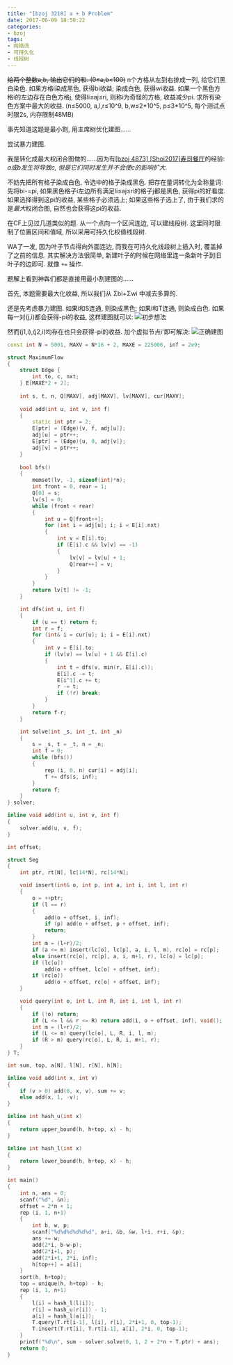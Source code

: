 ```yaml
---
title: "[bzoj 3218] a + b Problem"
date: 2017-06-09 18:50:22
categories:
- bzoj
tags:
- 网络流
- 可持久化
- 线段树
---
```

<del>给两个整数a,b, 输出它们的和. (0&le;a,b&lt;100)</del>
n个方格从左到右排成一列, 给它们黑白染色. 如果方格i染成黑色, 获得bi收益; 染成白色, 获得wi收益. 如果一个黑色方格i的左边存在白色方格j, 使得li&le;aj&le;ri, 则称i为奇怪的方格, 收益减少pi. 求所有染色方案中最大的收益. (n&le;5000, a,l,r&le;10^9, b,w&le;2\*10^5, p&le;3\*10^5, 每个测试点时限2s, 内存限制48MB)
<!--more-->
事先知道这题是最小割, 用主席树优化建图......

尝试暴力建图.

我是转化成最大权闭合图做的......因为有[[bzoj 4873] [Shoi2017]寿司餐厅](/2017/05/28/bzoj4873-sushi/)的经验: *a或b发生将导致c, 但是它们同时发生并不会使c的影响扩大*.

不妨先把所有格子染成白色, 令选中的格子染成黑色. 把存在量词转化为全称量词: 先将bi-=pi, 如果黑色格子i左边所有满足li&le;aj&le;ri的格子j都是黑色, 获得pi的好看度. 如果选择得到这pi的收益, 某些格子必须选上; 如果这些格子选上了, 由于我们求的是*最大*权闭合图, 自然也会获得这pi的收益.

在CF上见过几道类似的题. 从一个点向一个区间连边, 可以建线段树. 这里同时限制了位置区间和值域, 所以采用可持久化权值线段树.

WA了一发, 因为叶子节点得向外面连边, 而我在可持久化线段树上插入时, 覆盖掉了之前的信息. 其实解决方法很简单, 新建叶子的时候在网络里连一条新叶子到旧叶子的边即可. 就像 `+=` 操作.

题解上看到神犇们都是直接用最小割建图的......

首先, 本题需要最大化收益, 所以我们从 Σbi+Σwi 中减去多算的.

还是先考虑暴力建图. 如果i和S连通, 则染成黑色; 如果i和T连通, 则染成白色. 如果每一对(j,i)都会获得-pi的收益, 这样建图就可以:
![初步想法](/images/bzoj3218-1.jpg)

然而(j1,i),(j2,i)均存在也只会获得-pi的收益. 加个虚拟节点i'即可解决:
![正确建图](/images/bzoj3218-2.jpg)

```cpp
const int N = 5001, MAXV = N*16 + 2, MAXE = 225000, inf = 2e9;

struct MaximumFlow
{
	struct Edge {
		int to, c, nxt;
	} E[MAXE*2 + 2];
	
	int s, t, n, Q[MAXV], adj[MAXV], lv[MAXV], cur[MAXV];
	
	void add(int u, int v, int f)
	{
		static int ptr = 2;
		E[ptr] = (Edge){v, f, adj[u]};
		adj[u] = ptr++;
		E[ptr] = (Edge){u, 0, adj[v]};
		adj[v] = ptr++;
	}
	
	bool bfs()
	{
		memset(lv, -1, sizeof(int)*n);
		int front = 0, rear = 1;
		Q[0] = s;
		lv[s] = 0;
		while (front < rear)
		{
			int u = Q[front++];
			for (int i = adj[u]; i; i = E[i].nxt)
			{
				int v = E[i].to;
				if (E[i].c && lv[v] == -1)
				{
					lv[v] = lv[u] + 1;
					Q[rear++] = v;
				}
			}
		}
		return lv[t] != -1;
	}

	int dfs(int u, int f)
	{
		if (u == t) return f;
		int r = f;
		for (int& i = cur[u]; i; i = E[i].nxt)
		{
			int v = E[i].to;
			if (lv[v] == lv[u] + 1 && E[i].c)
			{
				int t = dfs(v, min(r, E[i].c));
				E[i].c -= t;
				E[i^1].c += t;
				r -= t;
				if (!r) break;
			}
		}
		return f-r;
	}

	int solve(int _s, int _t, int _n)
	{
		s = _s, t = _t, n = _n;
		int f = 0;
		while (bfs())
		{
			rep (i, 0, n) cur[i] = adj[i];
			f += dfs(s, inf);
		}
		return f;
	}
} solver;

inline void add(int u, int v, int f)
{
	solver.add(u, v, f);
}

int offset;

struct Seg
{
	int ptr, rt[N], lc[14*N], rc[14*N];

	void insert(int& o, int p, int a, int i, int l, int r)
	{
		o = ++ptr;
		if (l == r)
		{
			add(o + offset, i, inf);
			if (p) add(o + offset, p + offset, inf);
			return;
		}
		int m = (l+r)/2;
		if (a <= m) insert(lc[o], lc[p], a, i, l, m), rc[o] = rc[p];
		else insert(rc[o], rc[p], a, i, m+1, r), lc[o] = lc[p];
		if (lc[o])
			add(o + offset, lc[o] + offset, inf);
		if (rc[o])
			add(o + offset, rc[o] + offset, inf);
	}

	void query(int o, int L, int R, int i, int l, int r)
	{
		if (!o) return;
		if (L <= l && r <= R) return add(i, o + offset, inf), void();
		int m = (l+r)/2;
		if (L <= m) query(lc[o], L, R, i, l, m);
		if (R > m) query(rc[o], L, R, i, m+1, r);
	}
} T;

int sum, top, a[N], l[N], r[N], h[N];

inline void add(int x, int v)
{
	if (v > 0) add(0, x, v), sum += v;
	else add(x, 1, -v);
}

inline int hash_u(int x)
{
	return upper_bound(h, h+top, x) - h;
}

inline int hash_l(int x)
{
	return lower_bound(h, h+top, x) - h;
}

int main()
{
	int n, ans = 0;
	scanf("%d", &n);
	offset = 2*n + 1;
	rep (i, 1, n+1)
	{
		int b, w, p;
		scanf("%d%d%d%d%d%d", a+i, &b, &w, l+i, r+i, &p);
		ans += w;
		add(2*i, b-w-p);
		add(2*i+1, p);
		add(2*i+1, 2*i, inf);
		h[top++] = a[i];
	}
	sort(h, h+top);
	top = unique(h, h+top) - h;
	rep (i, 1, n+1)
	{
		l[i] = hash_l(l[i]);
		r[i] = hash_u(r[i]) - 1;
		a[i] = hash_l(a[i]);
		T.query(T.rt[i-1], l[i], r[i], 2*i+1, 0, top-1);
		T.insert(T.rt[i], T.rt[i-1], a[i], 2*i, 0, top-1);
	}
	printf("%d\n", sum - solver.solve(0, 1, 2 + 2*n + T.ptr) + ans);
	return 0;
}
```